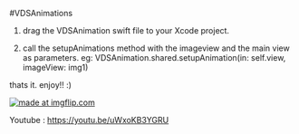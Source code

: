 #VDSAnimations

1. drag the VDSAnimation swift file to your Xcode project.

2. call the setupAnimations method with the imageview and the main view as parameters. eg: VDSAnimation.shared.setupAnimation(in: self.view, imageView: img1)


thats it. enjoy!! :)


<a href="https://imgflip.com/gif/21qzd3"><img src="https://i.imgflip.com/21qzd3.gif" title="made at imgflip.com"/></a>


Youtube : https://youtu.be/uWxoKB3YGRU
